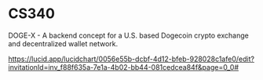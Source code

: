 # CS340
DOGE-X - A backend concept for a U.S. based Dogecoin crypto exchange and decentralized wallet network.


https://lucid.app/lucidchart/0056e55b-dcbf-4d12-bfeb-928028c1afe0/edit?invitationId=inv_f88f635a-7e1a-4b02-bb44-081cedcea84f&page=0_0# 


